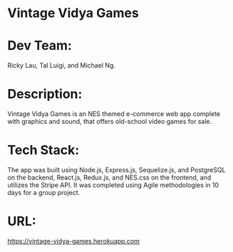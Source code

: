 # Vintage Vidya Games

# Dev Team:

Ricky Lau, Tal Luigi, and Michael Ng.

# Description:

Vintage Vidya Games is an NES themed e-commerce web app complete with graphics and sound, that offers old-school video games for sale.

# Tech Stack:

The app was built using Node.js, Express.js, Sequelize.js, and PostgreSQL on the backend, React.js, Redux.js, and NES.css on the frontend, and utilizes the Stripe API. It was completed using Agile methodologies in 10 days for a group project.

# URL:

https://vintage-vidya-games.herokuapp.com
